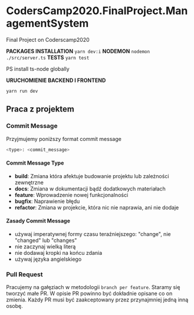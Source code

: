 # CodersCamp2020.FinalProject.ManagementSystem

Final Project on Coderscamp2020

**PACKAGES INSTALLATION**
`yarn dev:i`
**NODEMON**
`nodemon ./src/server.ts`
**TESTS**
`yarn test`

PS install ts-node globally

**URUCHOMIENIE BACKEND I FRONTEND**

`yarn run dev`

## Praca z projektem

### Commit Message

Przyjmujemy poniższy format commit message

```bash
<type>: <commit_message>
```

#### Commit Message Type

- **build**: Zmiana która afektuje budowanie projektu lub zależności zewnętrzne
- **docs**: Zmiana w dokumentacji bądź dodatkowych materiałach
- **feature**: Wprowadzenie nowej funkcjonalności
- **bugfix**: Naprawienie błędu
- **refactor**: Zmiana w projekcie, która nic nie naprawia, ani nie dodaje

#### Zasady Commit Message

- używaj imperatywnej formy czasu teraźniejszego: "change", nie "changed" lub "changes"
- nie zaczynaj wielką literą
- nie dodawaj kropki na końcu zdania
- używaj języka angielskiego

### Pull Request

Pracujemy na gałęziach w metodologii `branch per feature`. Staramy się tworzyć małe PR. W opisie PR powinno być dokładnie opisane co on zmienia. Każdy PR musi być zaakceptowany przez przynajmniej jedną inną osobę.
